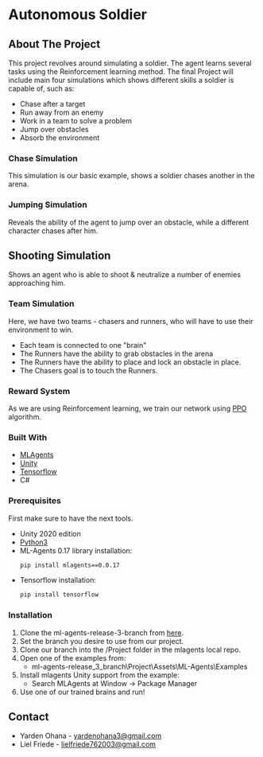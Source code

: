 # Autonomous Soldier

## About The Project

This project revolves around simulating a soldier. The agent learns several tasks using the Reinforcement learning method. 
The final Project will include main four simulations which shows different skills a soldier is capable of, such as:
* Chase after a target
* Run away from an enemy
* Work in a team to solve a problem
* Jump over obstacles
* Absorb the environment

### Chase Simulation
This simulation is our basic example, shows a soldier chases another in the arena.

### Jumping Simulation
Reveals the ability of the agent to jump over an obstacle, while a different character chases after him.

## Shooting Simulation
Shows an agent who is able to shoot & neutralize a number of enemies approaching him.

### Team Simulation
Here, we have two teams - chasers and runners, who will have to use their environment to win. 
* Each team is connected to one "brain"
* The Runners have the ability to grab obstacles in the arena
* The Runners have the ability to place and lock an obstacle in place.
* The Chasers goal is to touch the Runners.

### Reward System
As we are using Reinforcement learning, we train our network using [PPO](https://openai.com/blog/openai-baselines-ppo/) algorithm.

### Built With

* [MLAgents](https://github.com/Unity-Technologies/ml-agents)
* [Unity](https://unity3d.com)
* [Tensorflow](https://www.tensorflow.org/)
* C#

### Prerequisites

First make sure to have the next tools.
* Unity 2020 edition
* [Python3](https://www.python.org/downloads/)
* ML-Agents 0.17 library installation:
  ```sh
  pip install mlagents==0.0.17
  ```
* Tensorflow installation:
  ```sh
  pip install tensorflow
  ```
  
### Installation
1. Clone the ml-agents-release-3-branch from [here](https://github.com/Unity-Technologies/ml-agents).
2. Set the branch you desire to use from our project.
3. Clone our branch into the /Project folder in the mlagents local repo.
4. Open one of the examples from:
   - ml-agents-release_3_branch\Project\Assets\ML-Agents\Examples
5. Install mlagents Unity support from the example:
   - Search MLAgents at Window -> Package Manager
6. Use one of our trained brains and run!

<!-- CONTACT -->
## Contact

* Yarden Ohana - yardenohana3@gmail.com
* Liel Friede - lielfriede762003@gmail.com
